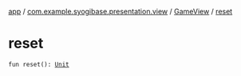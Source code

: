 [app](../../index.md) / [com.example.syogibase.presentation.view](../index.md) / [GameView](index.md) / [reset](./reset.md)

# reset

`fun reset(): `[`Unit`](https://kotlinlang.org/api/latest/jvm/stdlib/kotlin/-unit/index.html)